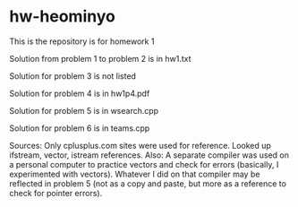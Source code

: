 # hw-heominyo
This is the repository is for homework 1

Solution from problem 1 to problem 2 is in hw1.txt

Solution for problem 3 is not listed

Solution for problem 4 is in hw1p4.pdf

Solution for problem 5 is in wsearch.cpp

Solution for problem 6 is in teams.cpp

Sources: Only cplusplus.com sites were used for reference. Looked up ifstream, vector, istream references.
Also: A separate compiler was used on a personal computer to practice vectors and check for errors (basically, I experimented with vectors). Whatever I did on that compiler may be reflected in problem 5 (not as a copy and paste, but more as a reference to check for pointer errors).
